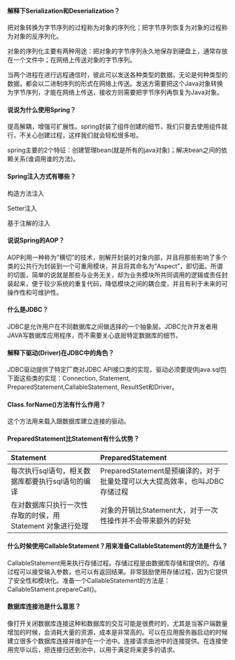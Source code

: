 #### 解释下Serialization和Deserialization？
把对象转换为字节序列的过程称为对象的序列化；把字节序列恢复为对象的过程称为对象的反序列化。


对象的序列化主要有两种用途：把对象的字节序列永久地保存到硬盘上，通常存放在一个文件中；在网络上传送对象的字节序列。


当两个进程在进行远程通信时，彼此可以发送各种类型的数据。无论是何种类型的数据，都会以二进制序列的形式在网络上传送。发送方需要把这个Java对象转换为字节序列，才能在网络上传送，接收方则需要把字节序列再恢复为Java对象。


#### 说说为什么使用Spring？
提高解耦，增强可扩展性。spring封装了组件创建的细节，我们只要去使用组件就行，不关心创建过程，这样我们就会轻松很多啦。


spring主要的2个特征：创建管理bean(就是所有的java对象)；解决bean之间的依赖关系(谁调用谁的方法)。


#### Spring注入方式有哪些？
构造方法注入


Setter注入


基于注解的注入


#### 说说Spring的AOP？
AOP利用一种称为”横切”的技术，剖解开封装的对象内部，并且将那些影响了多个类的公共行为封装到一个可重用模块，并且将其命名为”Aspect”，即切面。所谓的切面，简单的说就是那些与业务无关，却为业务模块所共同调用的逻辑或责任封装起来，便于较少系统的重复代码，降低模块之间的耦合度，并且有利于未来的可操作性和可维护性。


#### 什么是JDBC？
JDBC是允许用户在不同数据库之间做选择的一个抽象层。JDBC允许开发者用JAVA写数据库应用程序，而不需要关心底层特定数据库的细节。


#### 解释下驱动(Driver)在JDBC中的角色？
JDBC驱动提供了特定厂商对JDBC API接口类的实现，驱动必须要提供java.sql包下面这些类的实现：Connection, Statement, PreparedStatement,CallableStatement, ResultSet和Driver。


#### Class.forName()方法有什么作用？
这个方法用来载入跟数据库建立连接的驱动。


#### PreparedStatement比Statement有什么优势？
| Statement | PreparedStatement | 
| :----- | :----- | 
| 每次执行sql语句，相关数据库都要执行sql语句的编译 | PreparedStatement是预编译的，对于批量处理可以大大提高效率，也叫JDBC存储过程 | 
| 在对数据库只执行一次性存取的时侯，用Statement 对象进行处理 | 对象的开销比Statement大，对于一次性操作并不会带来额外的好处 | 


#### 什么时候使用CallableStatement？用来准备CallableStatement的方法是什么？
CallableStatement用来执行存储过程。存储过程是由数据库存储和提供的。存储过程可以接受输入参数，也可以有返回结果。非常鼓励使用存储过程，因为它提供了安全性和模块化。准备一个CallableStatement的方法是：CallableStament.prepareCall()。


#### 数据库连接池是什么意思？
像打开关闭数据库连接这种和数据库的交互可能是很费时的，尤其是当客户端数量增加的时候，会消耗大量的资源，成本是非常高的。可以在应用服务器启动的时候建立很多个数据库连接并维护在一个池中。连接请求由池中的连接提供。在连接使用完毕以后，把连接归还到池中，以用于满足将来更多的请求。

